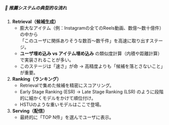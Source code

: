 
##### 🔹 推薦システムの典型的な流れ

1. **Retrieval（候補生成）**
    - 膨大なアイテム（例：Instagramの全てのReels動画、数億〜数十億件）の中から  
        「このユーザに関係ありそうな数百〜数千件」を高速に取り出すステージ。
    - **ユーザ埋め込み vs アイテム埋め込み** の類似度計算（内積や距離計算）で実装されることが多い。
    - このステージは「速さ」が命 → 高精度よりも「候補を落とさないこと」が重要。
2. **Ranking（ランキング）**
    - Retrievalで集めた候補を精密にスコアリング。
    - Early Stage Ranking (ESR) → Late Stage Ranking (LSR) のように段階的に細かくモデルをかけて順位付け。
    - HSTUのような重いモデルはここで登場。
3. **Serving（配信）**
    - 最終的に「TOP N件」を選んでユーザに表示。
